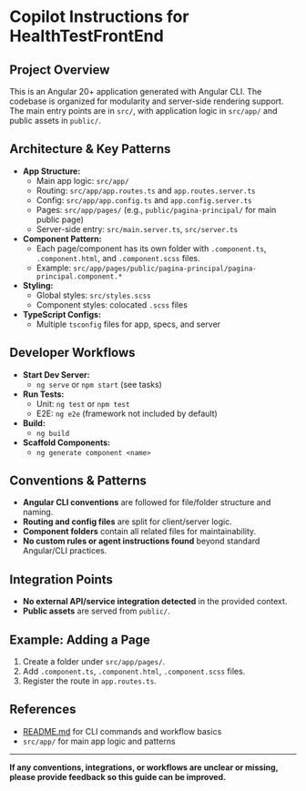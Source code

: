 # Copilot Instructions for HealthTestFrontEnd

## Project Overview
This is an Angular 20+ application generated with Angular CLI. The codebase is organized for modularity and server-side rendering support. The main entry points are in `src/`, with application logic in `src/app/` and public assets in `public/`.

## Architecture & Key Patterns
- **App Structure:**
  - Main app logic: `src/app/`
  - Routing: `src/app/app.routes.ts` and `app.routes.server.ts`
  - Config: `src/app/app.config.ts` and `app.config.server.ts`
  - Pages: `src/app/pages/` (e.g., `public/pagina-principal/` for main public page)
  - Server-side entry: `src/main.server.ts`, `src/server.ts`
- **Component Pattern:**
  - Each page/component has its own folder with `.component.ts`, `.component.html`, and `.component.scss` files.
  - Example: `src/app/pages/public/pagina-principal/pagina-principal.component.*`
- **Styling:**
  - Global styles: `src/styles.scss`
  - Component styles: colocated `.scss` files
- **TypeScript Configs:**
  - Multiple `tsconfig` files for app, specs, and server

## Developer Workflows
- **Start Dev Server:**
  - `ng serve` or `npm start` (see tasks)
- **Run Tests:**
  - Unit: `ng test` or `npm test`
  - E2E: `ng e2e` (framework not included by default)
- **Build:**
  - `ng build`
- **Scaffold Components:**
  - `ng generate component <name>`

## Conventions & Patterns
- **Angular CLI conventions** are followed for file/folder structure and naming.
- **Routing and config files** are split for client/server logic.
- **Component folders** contain all related files for maintainability.
- **No custom rules or agent instructions found** beyond standard Angular/CLI practices.

## Integration Points
- **No external API/service integration detected** in the provided context.
- **Public assets** are served from `public/`.

## Example: Adding a Page
1. Create a folder under `src/app/pages/`.
2. Add `.component.ts`, `.component.html`, `.component.scss` files.
3. Register the route in `app.routes.ts`.

## References
- [README.md](../../README.md) for CLI commands and workflow basics
- `src/app/` for main app logic and patterns

---
**If any conventions, integrations, or workflows are unclear or missing, please provide feedback so this guide can be improved.**
